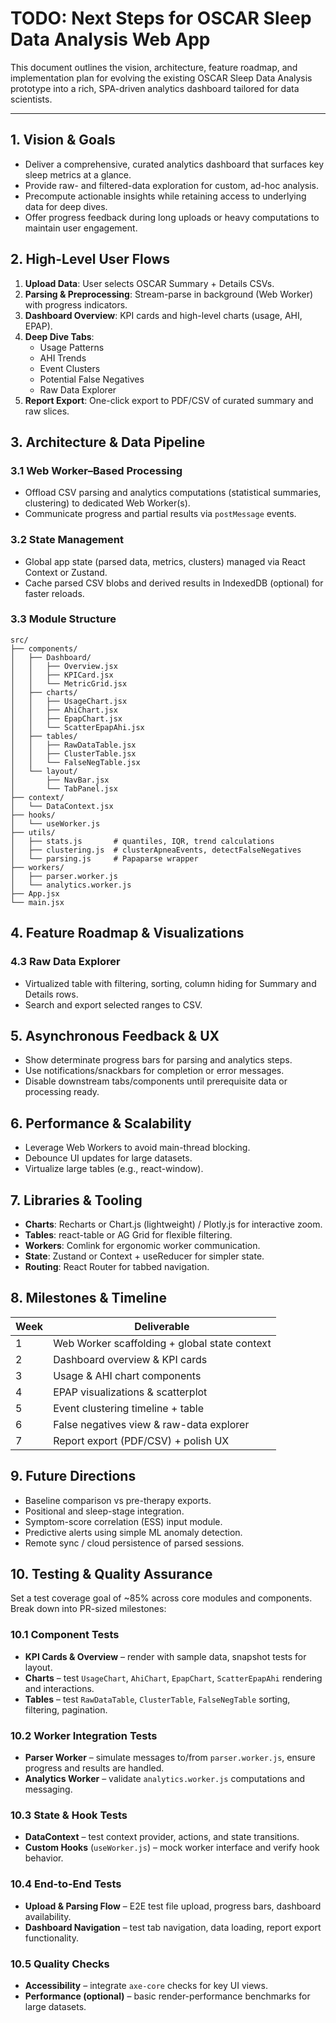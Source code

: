 # TODO: Next Steps for OSCAR Sleep Data Analysis Web App

This document outlines the vision, architecture, feature roadmap, and implementation plan
for evolving the existing OSCAR Sleep Data Analysis prototype into a rich, SPA-driven analytics
dashboard tailored for data scientists.

---

## 1. Vision & Goals
- Deliver a comprehensive, curated analytics dashboard that surfaces key sleep metrics at a glance.
- Provide raw- and filtered-data exploration for custom, ad-hoc analysis.
- Precompute actionable insights while retaining access to underlying data for deep dives.
- Offer progress feedback during long uploads or heavy computations to maintain user engagement.

## 2. High-Level User Flows
1. **Upload Data**: User selects OSCAR Summary + Details CSVs.
2. **Parsing & Preprocessing**: Stream-parse in background (Web Worker) with progress indicators.
3. **Dashboard Overview**: KPI cards and high-level charts (usage, AHI, EPAP).
4. **Deep Dive Tabs**:
   - Usage Patterns
   - AHI Trends
   - Event Clusters
   - Potential False Negatives
   - Raw Data Explorer
5. **Report Export**: One-click export to PDF/CSV of curated summary and raw slices.

## 3. Architecture & Data Pipeline

### 3.1 Web Worker–Based Processing
- Offload CSV parsing and analytics computations (statistical summaries, clustering)
  to dedicated Web Worker(s).
- Communicate progress and partial results via `postMessage` events.

### 3.2 State Management
- Global app state (parsed data, metrics, clusters) managed via React Context or Zustand.
- Cache parsed CSV blobs and derived results in IndexedDB (optional) for faster reloads.

### 3.3 Module Structure
```
src/
├── components/
│   ├── Dashboard/
│   │   ├── Overview.jsx
│   │   ├── KPICard.jsx
│   │   └── MetricGrid.jsx
│   ├── charts/
│   │   ├── UsageChart.jsx
│   │   ├── AhiChart.jsx
│   │   ├── EpapChart.jsx
│   │   └── ScatterEpapAhi.jsx
│   ├── tables/
│   │   ├── RawDataTable.jsx
│   │   ├── ClusterTable.jsx
│   │   └── FalseNegTable.jsx
│   └── layout/
│       ├── NavBar.jsx
│       └── TabPanel.jsx
├── context/
│   └── DataContext.jsx
├── hooks/
│   └── useWorker.js
├── utils/
│   ├── stats.js       # quantiles, IQR, trend calculations
│   ├── clustering.js  # clusterApneaEvents, detectFalseNegatives
│   └── parsing.js     # Papaparse wrapper
├── workers/
│   ├── parser.worker.js
│   └── analytics.worker.js
├── App.jsx
└── main.jsx
```

## 4. Feature Roadmap & Visualizations


### 4.3 Raw Data Explorer
- Virtualized table with filtering, sorting, column hiding for Summary and Details rows.
- Search and export selected ranges to CSV.

## 5. Asynchronous Feedback & UX
- Show determinate progress bars for parsing and analytics steps.
- Use notifications/snackbars for completion or error messages.
- Disable downstream tabs/components until prerequisite data or processing ready.

## 6. Performance & Scalability
- Leverage Web Workers to avoid main-thread blocking.
- Debounce UI updates for large datasets.
- Virtualize large tables (e.g., react-window).

## 7. Libraries & Tooling
- **Charts**: Recharts or Chart.js (lightweight) / Plotly.js for interactive zoom.
- **Tables**: react-table or AG Grid for flexible filtering.
- **Workers**: Comlink for ergonomic worker communication.
- **State**: Zustand or Context + useReducer for simpler state.
- **Routing**: React Router for tabbed navigation.

## 8. Milestones & Timeline
| Week | Deliverable |
| ---- | ----------- |
| 1    | Web Worker scaffolding + global state context |
| 2    | Dashboard overview & KPI cards |
| 3    | Usage & AHI chart components |
| 4    | EPAP visualizations & scatterplot |
| 5    | Event clustering timeline + table |
| 6    | False negatives view & raw-data explorer |
| 7    | Report export (PDF/CSV) + polish UX |

## 9. Future Directions
- Baseline comparison vs pre-therapy exports.
- Positional and sleep-stage integration.
- Symptom-score correlation (ESS) input module.
- Predictive alerts using simple ML anomaly detection.
- Remote sync / cloud persistence of parsed sessions.

## 10. Testing & Quality Assurance

Set a test coverage goal of ~85% across core modules and components. Break down into PR-sized milestones:

### 10.1 Component Tests
- **KPI Cards & Overview** – render with sample data, snapshot tests for layout.
- **Charts** – test `UsageChart`, `AhiChart`, `EpapChart`, `ScatterEpapAhi` rendering and interactions.
- **Tables** – test `RawDataTable`, `ClusterTable`, `FalseNegTable` sorting, filtering, pagination.

### 10.2 Worker Integration Tests
- **Parser Worker** – simulate messages to/from `parser.worker.js`, ensure progress and results are handled.
- **Analytics Worker** – validate `analytics.worker.js` computations and messaging.

### 10.3 State & Hook Tests
- **DataContext** – test context provider, actions, and state transitions.
- **Custom Hooks** (`useWorker.js`) – mock worker interface and verify hook behavior.

### 10.4 End-to-End Tests
- **Upload & Parsing Flow** – E2E test file upload, progress bars, dashboard availability.
- **Dashboard Navigation** – test tab navigation, data loading, report export functionality.

### 10.5 Quality Checks
- **Accessibility** – integrate `axe-core` checks for key UI views.
- **Performance (optional)** – basic render-performance benchmarks for large datasets.
